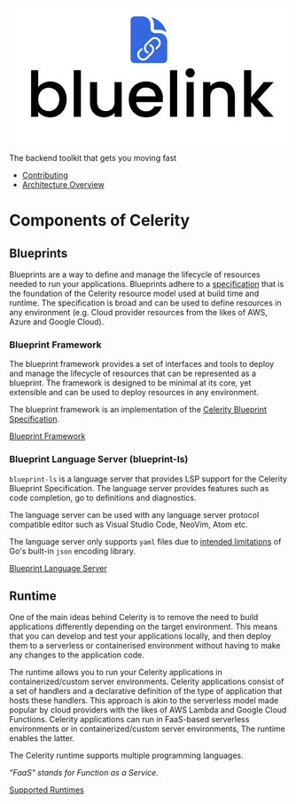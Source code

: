 ![Celerity](/resources/logo.svg)

The backend toolkit that gets you moving fast

- [Contributing](./CONTRIBUTING.md)
- [Architecture Overview](./ARCHITECTURE_OVERVIEW.md)

# Components of Celerity

## Blueprints

Blueprints are a way to define and manage the lifecycle of resources needed to run your applications. Blueprints adhere to a [specification](https://celerityframework.com/docs/blueprint/specification) that is the foundation of the Celerity resource model used at build time and runtime.
The specification is broad and can be used to define resources in any environment (e.g. Cloud provider resources from the likes of AWS, Azure and Google Cloud).

### Blueprint Framework

The blueprint framework provides a set of interfaces and tools to deploy and manage the lifecycle of resources that can be represented as a blueprint. The framework is designed to be minimal at its core, yet extensible and can be used to deploy resources in any environment.

The blueprint framework is an implementation of the [Celerity Blueprint Specification](https://celerityframework.com/docs/blueprint/specification).

[Blueprint Framework](./libs/blueprint)

### Blueprint Language Server (blueprint-ls)

`blueprint-ls` is a language server that provides LSP support for the Celerity Blueprint Specification. The language server provides features such as code completion, go to definitions and diagnostics.

The language server can be used with any language server protocol compatible editor such as Visual Studio Code, NeoVim,  Atom etc.

The language server only supports `yaml` files due to [intended limitations](https://github.com/golang/go/issues/43513) of Go's built-in `json` encoding library.

[Blueprint Language Server](./tools/blueprint-ls)

## Runtime

One of the main ideas behind Celerity is to remove the need to build applications differently depending on the target environment. This means that you can develop and test your applications locally, and then deploy them to a serverless or containerised environment without having to make any changes to the application code.

The runtime allows you to run your Celerity applications in containerized/custom server environments. Celerity applications consist of a set of handlers and a declarative definition of the type of application that hosts these handlers. This approach is akin to the serverless model made popular by cloud providers with the likes of AWS Lambda and Google Cloud Functions. Celerity applications can run in FaaS-based serverless environments or in containerized/custom server environments, The runtime enables the latter.

The Celerity runtime supports multiple programming languages.

_"FaaS" stands for Function as a Service._

[Supported Runtimes](./apps/runtime)
